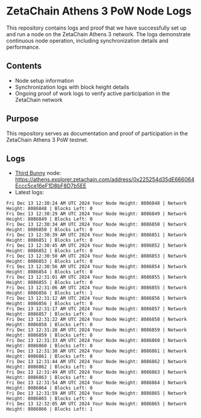 # ZetaChain Athens 3 PoW Node Logs
This repository contains logs and proof that we have successfully set up and run a node on the ZetaChain Athens 3 network. The logs demonstrate continuous node operation, including synchronization details and performance.

## Contents
- Node setup information
- Synchronization logs with block height details
- Ongoing proof of work logs to verify active participation in the ZetaChain network

## Purpose
This repository serves as documentation and proof of participation in the ZetaChain Athens 3 PoW testnet.

## Logs

- [Third Bunny](https://thirdbunny.xyz/) node: https://athens.explorer.zetachain.com/address/0x225254d35dE666064Eccc5ce16eF1D8bF8D7b5EE
- Latest logs:
```
Fri Dec 13 12:30:24 AM UTC 2024 Your Node Height: 8086848 | Network Height: 8086848 | Blocks Left: 0
Fri Dec 13 12:30:29 AM UTC 2024 Your Node Height: 8086849 | Network Height: 8086849 | Blocks Left: 0
Fri Dec 13 12:30:34 AM UTC 2024 Your Node Height: 8086850 | Network Height: 8086850 | Blocks Left: 0
Fri Dec 13 12:30:39 AM UTC 2024 Your Node Height: 8086851 | Network Height: 8086851 | Blocks Left: 0
Fri Dec 13 12:30:45 AM UTC 2024 Your Node Height: 8086852 | Network Height: 8086852 | Blocks Left: 0
Fri Dec 13 12:30:50 AM UTC 2024 Your Node Height: 8086853 | Network Height: 8086853 | Blocks Left: 0
Fri Dec 13 12:30:56 AM UTC 2024 Your Node Height: 8086854 | Network Height: 8086854 | Blocks Left: 0
Fri Dec 13 12:31:01 AM UTC 2024 Your Node Height: 8086855 | Network Height: 8086855 | Blocks Left: 0
Fri Dec 13 12:31:06 AM UTC 2024 Your Node Height: 8086855 | Network Height: 8086856 | Blocks Left: 1
Fri Dec 13 12:31:12 AM UTC 2024 Your Node Height: 8086856 | Network Height: 8086856 | Blocks Left: 0
Fri Dec 13 12:31:17 AM UTC 2024 Your Node Height: 8086857 | Network Height: 8086857 | Blocks Left: 0
Fri Dec 13 12:31:22 AM UTC 2024 Your Node Height: 8086858 | Network Height: 8086858 | Blocks Left: 0
Fri Dec 13 12:31:28 AM UTC 2024 Your Node Height: 8086859 | Network Height: 8086859 | Blocks Left: 0
Fri Dec 13 12:31:33 AM UTC 2024 Your Node Height: 8086860 | Network Height: 8086860 | Blocks Left: 0
Fri Dec 13 12:31:38 AM UTC 2024 Your Node Height: 8086861 | Network Height: 8086861 | Blocks Left: 0
Fri Dec 13 12:31:44 AM UTC 2024 Your Node Height: 8086862 | Network Height: 8086862 | Blocks Left: 0
Fri Dec 13 12:31:49 AM UTC 2024 Your Node Height: 8086863 | Network Height: 8086863 | Blocks Left: 0
Fri Dec 13 12:31:54 AM UTC 2024 Your Node Height: 8086864 | Network Height: 8086864 | Blocks Left: 0
Fri Dec 13 12:31:59 AM UTC 2024 Your Node Height: 8086865 | Network Height: 8086865 | Blocks Left: 0
Fri Dec 13 12:32:05 AM UTC 2024 Your Node Height: 8086865 | Network Height: 8086866 | Blocks Left: 1
```
